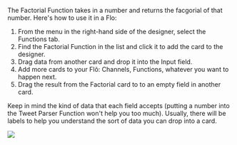The Factorial Function takes in a number and returns the facgorial of that number. Here's how to use it in a Flo:

1. From the menu in the right-hand side of the designer, select the Functions tab.
2. Find the Factorial Function in the list and click it to add the card to the designer. 
3. Drag data from another card and drop it into the Input field.
4. Add more cards to your Flõ: Channels, Functions, whatever you want to happen next. 
5. Drag the result from the Factorial card to to an empty field in another card. 

Keep in mind the kind of data that each field accepts (putting a number into the Tweet Parser Function won't help you too much). Usually, there will be labels to help you understand the sort of data you can drop into a card. 

<div>
    <div style="width: 60%; float: left; margin-right: 10px">
    </div>
    <div style="width: 30%, float: left">
    	 <img src="https://s3.amazonaws.com/azuqua_static/help-center/Functions/factorial.png"></img>
    </div>
</div>
